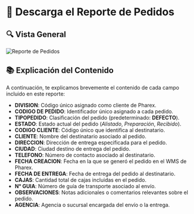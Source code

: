 # 📑 Descarga el Reporte de Pedidos  
  

## 🔍 Vista General
<img src="https://josemaestreb.github.io/docs.bil_v2/_asset/03-%20Reportes/023_reporte_pedidos_completo.png" alt="Reporte de Pedidos" loading="lazy"/>  

## 📚 Explicación del Contenido  

A continuación, te explicamos brevemente el contenido de cada campo incluido en este reporte:  

- **DIVISION**: Código único asignado como cliente de Pharex.  
- **CODIGO DE PEDIDO**: Identificador único asignado a cada pedido.  
- **TIPOPEDIDO**: Clasificación del pedido (predeterminado: **DEFECTO**).  
- **ESTADO**: Estado actual del pedido (*Alistado*, *Preparación*, *Recibido*).  
- **CODIGO CLIENTE**: Código único que identifica al destinatario.  
- **CLIENTE**: Nombre del destinatario asociado al pedido.  
- **DIRECCION**: Dirección de entrega especificada para el pedido.  
- **CIUDAD**: Ciudad destino de entrega del pedido.  
- **TELEFONO**: Número de contacto asociado al destinatario.  
- **FECHA CREACION**: Fecha en la que se generó el pedido en el WMS de Pharex.  
- **FECHA DE ENTREGA**: Fecha de entrega del pedido al destinatario.  
- **CAJAS**: Cantidad total de cajas incluidas en el pedido.  
- **N° GUIA**: Número de guía de transporte asociado al envío.  
- **OBSERVACIONES**: Notas adicionales o comentarios relevantes sobre el pedido.  
- **AGENCIA**: Agencia o sucursal encargada del envío o la entrega.  